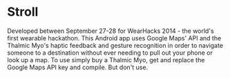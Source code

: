 Stroll
======

Developed between September 27-28 for WearHacks 2014 - the world's first wearable hackathon.
This Android app uses Google Maps' API and the Thalmic Myo's haptic feedback and gesture recognition in order to navigate someone to a destination without ever needing to pull out your phone or look up a map.
To use simply buy a Thalmic Myo, get and replace the Google Maps API key and compile.
But don't use.
